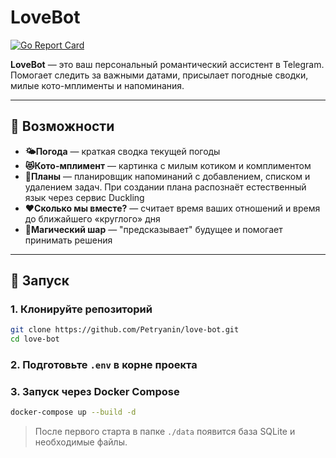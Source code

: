 # LoveBot

[![Go Report Card](https://goreportcard.com/badge/github.com/Petryanin/love-bot)](https://goreportcard.com/report/github.com/Petryanin/love-bot)

**LoveBot** — это ваш персональный романтический ассистент в Telegram. Помогает следить за важными датами, присылает погодные сводки, милые кото-мплименты и напоминания.

---

## 🎯 Возможности

- **🌤Погода** — краткая сводка текущей погоды
- **😻Кото-мплимент** — картинка с милым котиком и комплиментом
- **📆Планы** — планировщик напоминаний с добавлением, списком и удалением задач. При создании плана распознаёт естественный язык через сервис Duckling
- **♥️Сколько мы вместе?** — считает время ваших отношений и время до ближайшего «круглого» дня
- **🔮Магический шар** — "предсказывает" будущее и помогает принимать решения

---

## 🚀 Запуск

### 1. Клонируйте репозиторий

```bash
git clone https://github.com/Petryanin/love-bot.git
cd love-bot
```

### 2. Подготовьте `.env` в корне проекта

### 3. Запуск через Docker Compose

```bash
docker-compose up --build -d
```

> После первого старта в папке `./data` появится база SQLite и необходимые файлы.
